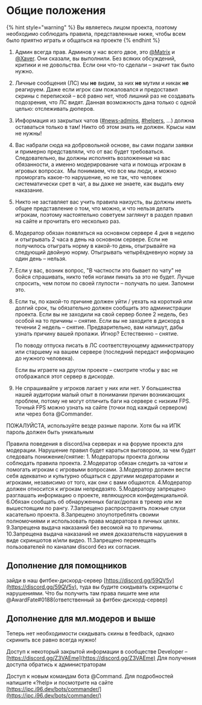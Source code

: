 # Общие положения

{% hint style="warning" %}
Вы являетесь лицом проекта, поэтому необходимо соблюдать правила, представленные ниже, чтобы всем было приятно играть и общаться на проекте
{% endhint %}

1. Админ всегда прав. Админов у нас всего двое, это [@Matrix](//discord.com/users/194419590694961152) и [@Xaver](//discord.com/users/177255966952259584). Они сказали, вы выполнили. Без всяких обсуждений, критики и не довольства. Если они что-то сделали – значит так было нужно.
2. Личные сообщения \(ЛС\) мы **не** видим, за них **не** мутим и никак **не** реагируем. Даже если игрок сам пожаловался и предоставил скрины с перепиской – всё равно нет, чтоб лишний раз не создавать подозрения, что ЛС видят. Данная возможность дана только с одной целью: отслеживать дюперов.
3. Информация из закрытых чатов \([\#news-admins](//discord.com/channels/292021813528231948/656484070020349974), [\#helpers](//discord.com/channels/292021813528231948/660576753621794829), …\) должна оставаться только в там! Никто об этом знать не должен. Крысы нам не нужны!
4. Вас набрали сюда на добровольной основе, вы сами подали заявки и примерно представляли, что от вас будет требоваться. Следовательно, вы должны исполнять возложенные на вас обязанности, а именно модерирование чата и помощь игрокам в игровых вопросах.     Мы понимаем, что все мы люди, и можно проморгать какое-то нарушение, но не так, что человек систематически срет в чат, а вы даже не знаете, как выдать ему наказание.
5. Никто не заставляет вас учить правила наизусть, вы должны иметь общее представление о том, что можно, и что нельзя делать игрокам, поэтому настоятельно советуем заглянут в раздел правил на сайте и прочитать его несколько раз.
6. Модератор обязан появляться на основном сервере 4 дня в неделю и отыгрывать 2 часа в день на основном сервере. Если не получилось отыграть норму в какой-то день, отыгрывайте на следующий двойную норму. Отыгрывать четырёхдневную норму за один день – нельзя.
7. Если у вас, возник вопрос, "В частности это бывает по чату" не бойся спрашивать, никто тебя ногами пинать за это не будет. Лучше спросить, чем потом по своей глупости – получать по шеи. Запомни это.
8. Если ты, по какой-то причине должен уйти / уехать на короткий или долгий срок, ты обязательно должен сообщить это администрации проекта. Если вы не заходили на свой сервер более 2 недель, без особой на то причины – снятие. Если вы не заходите в дискорд в течении 2 недель – снятие. Предварительно, вам напишут, дабы узнать причину вашей пропажи. Игнор? Естественно – снятие.

   По поводу отпуска писать в ЛС соответствующему администратору или старшему на вашем сервере \(последний передаст информацию до нужного человека\).

   Если вы играете на другом проекте – смотрите чтобы у вас не отображался этот сервер в дискорде.

9. Не спрашивайте у игроков лагает у них или нет. У большинства нашей аудитории малый опыт в понимании причин возникающих проблем, потому не могут отличить баги на сервере с низким FPS. Точный FPS можно узнать на сайте \(точки под каждый сервером\) или через бота @Commander.

ПОЖАЛУЙСТА, используйте везде разные пароли. Хотя бы на ИПК пароль должен быть уникальным

Правила поведения в discord/на серверах и на форуме проекта для модерации. Нарушение правил будет караться выговором, за чем будет следовать понижение/снятие: 1. Модераторы проекта должны соблюдать правила проекта. 2.Модератор обязан следить за чатом и помогать игрокам с игровыми вопросами. 3.Модератор должен вести себя адекватно и культурно общаться с другими модераторами и игроками, независимо от того, как они с вами общаются. 4.Модератор должен относится к игрокам непредвзято. 5.Модератору запрещено разглашать информацию о проекте, являющуюся конфиденциальной. 6.Обязан сообщать об обнаруженных багах/дюпах в трекер или же вышестоящим по рангу. 7.Запрещено распространять ложные слухи касательно проекта. 8.Запрещено злоупотреблять своими полномочиями и использовать права модератора в личных целях. 9.Запрещена выдача наказаний без весомой на то причины. 10.Запрещена выдача наказаний не имея доказательств нарушения в виде скриншотов и/или видео. 11.Запрещено перемещать пользователей по каналам discord без их согласия.

## Дополнение для помощников

зайди в наш фитбек-дискорд-сервер [https://discord.gg/59QV5v](https://discord.gg/59QV5v), туда вы будите скидывать скриншоты с нарушениями. Что бы получить там права пишите мне или @AwardFate\#0188\(ответственный за фитбек-дискорд-сервер\)

## Дополнение для мл.модеров и выше

Теперь нет необходимости скидывать скины в feedback, однако скринить все равно всегда нужно!

Доступ к некоторый закрытой информации в сообществе Developer – [https://discord.gg/Z3VAEme](https://discord.gg/Z3VAEme) Для получения доступа обратись к администраторам

Доступ к новым командам бота @Command. Для подробностей напишите «?help» и посмотрите на сайте [https://ipc.i96.dev/bots/commander/](https://ipc.i96.dev/bots/commander/)



